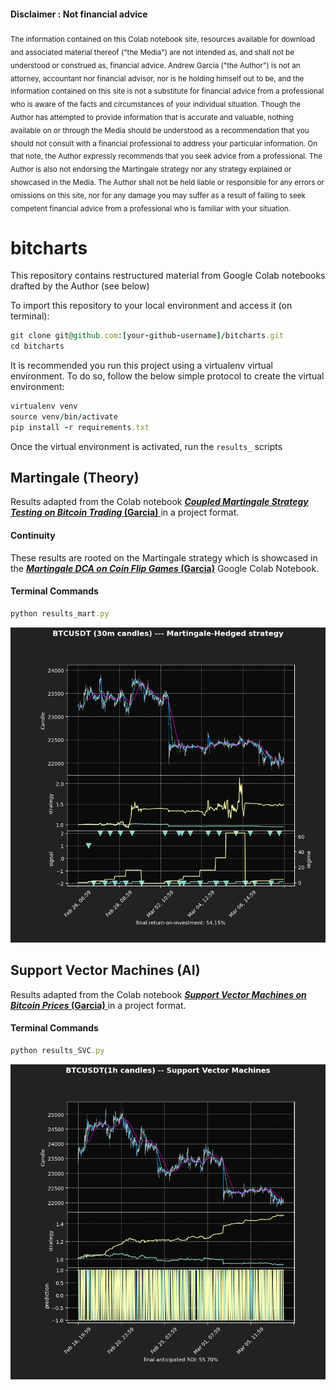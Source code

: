 #### Disclaimer : Not financial advice
<sub>
The information contained on this Colab notebook site, resources available for download and associated material thereof ("the Media") are not intended as, and shall not be understood or construed as, financial advice. Andrew Garcia ("the Author") is not an attorney, accountant nor financial advisor, nor is he holding himself out to be, and the information contained on this site is not a substitute for financial advice from a professional who is aware of the facts and circumstances of your individual situation. Though the Author has attempted to provide information that is accurate and valuable, nothing available on or through the Media should be understood as a recommendation that you should not consult with a financial professional to address your particular information. On that note, the Author expressly recommends that you seek advice from a professional. 
</sub>

<sub>
The Author is also not endorsing the Martingale strategy nor any strategy explained or showcased in the Media. The Author shall not be held liable or responsible for any errors or omissions on this site, nor for any damage you may suffer as a result of failing to seek competent financial advice from a professional who is familiar with your situation.
</sub>

# bitcharts

This repository contains restructured material from Google Colab notebooks drafted by the Author (see below) 

To import this repository to your local environment and access it (on terminal):

```ruby
git clone git@github.com:[your-github-username]/bitcharts.git
cd bitcharts
```

It is recommended you run this project using a virtualenv virtual environment. To do so, follow the below simple protocol to create the virtual environment:

```ruby
virtualenv venv
source venv/bin/activate
pip install -r requirements.txt
```
Once the virtual environment is activated, run the `results_` scripts

## Martingale (Theory)

Results adapted from the Colab notebook [<b><i>Coupled Martingale Strategy Testing on Bitcoin Trading</i> (Garcia)</b> ](https://colab.research.google.com/drive/1SnWa53xzA83IYTlgqP8eOx5LB82ux8SG?usp=sharing) in a project format. 

#### Continuity

These results are rooted on the Martingale strategy which is showcased in the [<b><i>Martingale DCA on Coin Flip Games</i> (Garcia)</b>](https://colab.research.google.com/drive/1ZK_eW-kyHN3vMjPN_D0TAerG6J631ooV?usp=sharing) Google Colab Notebook.

#### Terminal Commands

```ruby
python results_mart.py
```

[![](img/Figure_1.png)](https://colab.research.google.com/drive/1SnWa53xzA83IYTlgqP8eOx5LB82ux8SG?usp=sharing)


## Support Vector Machines (AI)

Results adapted from the Colab notebook [<b><i>Support Vector Machines on Bitcoin Prices</i> (Garcia)</b> ](https://colab.research.google.com/drive/11aveFb9tdg33A2tDnDQfjRkJ4KaGs29x?usp=sharing) in a project format. 


#### Terminal Commands

```ruby
python results_SVC.py
```

[![](img/Figure_2.png)](https://colab.research.google.com/drive/11aveFb9tdg33A2tDnDQfjRkJ4KaGs29x?usp=sharing)





